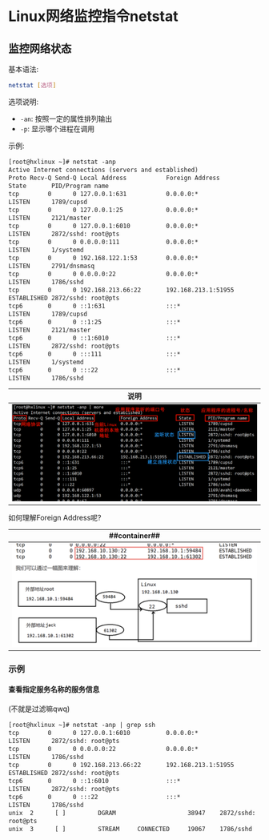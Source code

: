 # Linux网络监控指令netstat
## 监控网络状态

基本语法:

```Bash
netstat [选项]
```

选项说明:
- `-an`: 按照一定的属性排列输出
- `-p`: 显示哪个进程在调用

示例:

```Shell
[root@hxlinux ~]# netstat -anp
Active Internet connections (servers and established)
Proto Recv-Q Send-Q Local Address           Foreign Address         State       PID/Program name    
tcp        0      0 127.0.0.1:631           0.0.0.0:*               LISTEN      1789/cupsd          
tcp        0      0 127.0.0.1:25            0.0.0.0:*               LISTEN      2121/master         
tcp        0      0 127.0.0.1:6010          0.0.0.0:*               LISTEN      2872/sshd: root@pts 
tcp        0      0 0.0.0.0:111             0.0.0.0:*               LISTEN      1/systemd           
tcp        0      0 192.168.122.1:53        0.0.0.0:*               LISTEN      2791/dnsmasq        
tcp        0      0 0.0.0.0:22              0.0.0.0:*               LISTEN      1786/sshd           
tcp        0      0 192.168.213.66:22       192.168.213.1:51955     ESTABLISHED 2872/sshd: root@pts 
tcp6       0      0 ::1:631                 :::*                    LISTEN      1789/cupsd          
tcp6       0      0 ::1:25                  :::*                    LISTEN      2121/master         
tcp6       0      0 ::1:6010                :::*                    LISTEN      2872/sshd: root@pts 
tcp6       0      0 :::111                  :::*                    LISTEN      1/systemd           
tcp6       0      0 :::22                   :::*                    LISTEN      1786/sshd     
```

|说明|
|:--:|
|![Clip_2024-01-13_10-15-58.png ##w800##](./Clip_2024-01-13_10-15-58.png)|

如何理解Foreign Address呢?

| ##container## |
|:--:|
|![Clip_2024-01-13_10-17-56.png ##w800##](./Clip_2024-01-13_10-17-56.png)|

### 示例

#### 查看指定服务名称的服务信息
(不就是过滤嘛qwq)
```Shell
[root@hxlinux ~]# netstat -anp | grep ssh
tcp        0      0 127.0.0.1:6010          0.0.0.0:*               LISTEN      2872/sshd: root@pts 
tcp        0      0 0.0.0.0:22              0.0.0.0:*               LISTEN      1786/sshd           
tcp        0      0 192.168.213.66:22       192.168.213.1:51955     ESTABLISHED 2872/sshd: root@pts 
tcp6       0      0 ::1:6010                :::*                    LISTEN      2872/sshd: root@pts 
tcp6       0      0 :::22                   :::*                    LISTEN      1786/sshd           
unix  2      [ ]         DGRAM                    38947    2872/sshd: root@pts  
unix  3      [ ]         STREAM     CONNECTED     19067    1786/sshd
```